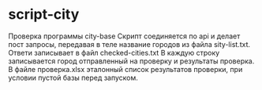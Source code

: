 # script-city
Проверка программы city-base 
Скрипт соединяется по api и делает пост запросы, передавая в теле название городов из файла sity-list.txt. Ответи записывает в файл checked-cities.txt
В каждую строку записывается город отправленный на проверку и результаты проверка.
В файле проверка.xlsx эталонный список результатов проверки, при условии пустой базы перед запуском.
